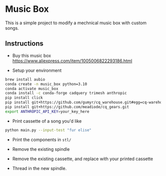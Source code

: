 # Music Box

This is a simple project to modify a mechnical music box with custom songs. 

## Instructions

- Buy this music box https://www.aliexpress.com/item/1005006822293186.html

- Setup your environment
```sh
brew install aubio
conda create -n music_box python=3.10
conda activate music_box
conda install -c conda-forge cadquery trimesh anthropic
pip install click
pip install git+https://github.com/gumyr/cq_warehouse.git#egg=cq-warehouse
pip install git+https://github.com/meadiode/cq_gears.git
export ANTHROPIC_API_KEY=your_key_here
```

- Print cassette of a song you'd like
```sh
python main.py --input-test "fur elise"
```

- Print the components in `stl/`

- Remove the existing spindle

- Remove the existing cassette, and replace with your printed cassette

- Thread in the new spindle.
